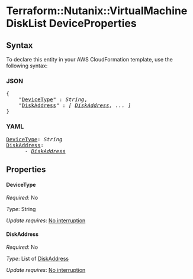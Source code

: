 # Terraform::Nutanix::VirtualMachine DiskList DeviceProperties

## Syntax

To declare this entity in your AWS CloudFormation template, use the following syntax:

### JSON

<pre>
{
    "<a href="#devicetype" title="DeviceType">DeviceType</a>" : <i>String</i>,
    "<a href="#diskaddress" title="DiskAddress">DiskAddress</a>" : <i>[ <a href="disklist-deviceproperties-diskaddress.md">DiskAddress</a>, ... ]</i>
}
</pre>

### YAML

<pre>
<a href="#devicetype" title="DeviceType">DeviceType</a>: <i>String</i>
<a href="#diskaddress" title="DiskAddress">DiskAddress</a>: <i>
      - <a href="disklist-deviceproperties-diskaddress.md">DiskAddress</a></i>
</pre>

## Properties

#### DeviceType

_Required_: No

_Type_: String

_Update requires_: [No interruption](https://docs.aws.amazon.com/AWSCloudFormation/latest/UserGuide/using-cfn-updating-stacks-update-behaviors.html#update-no-interrupt)

#### DiskAddress

_Required_: No

_Type_: List of <a href="disklist-deviceproperties-diskaddress.md">DiskAddress</a>

_Update requires_: [No interruption](https://docs.aws.amazon.com/AWSCloudFormation/latest/UserGuide/using-cfn-updating-stacks-update-behaviors.html#update-no-interrupt)

